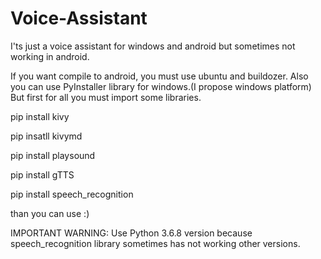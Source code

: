 # Voice-Assistant
I'ts just a voice assistant for windows and android but sometimes not working in android.

If you want compile to android, you must use ubuntu and buildozer. Also you can use PyInstaller library for windows.(I propose windows platform)
But first for all you must import some libraries.

pip install kivy

pip insatll kivymd

pip install playsound

pip install gTTS

pip install speech_recognition

than you can use :)


IMPORTANT WARNING: Use Python 3.6.8 version because speech_recognition library sometimes has not working other versions.
